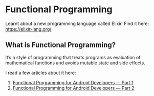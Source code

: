 
# Functional Programming

Learnt about a new programming language called Elixir. Find it here:
https://elixir-lang.org/

## What is Functional Programming?

It’s a style of programming that treats programs as evaluation of mathematical functions and avoids mutable state and side effects.

I read a few articles about it here:

1. [Functional Programming for Android Developers — Part 1](https://www.freecodecamp.org/news/functional-programming-for-android-developers-part-1-a58d40d6e742/)
2. [Functional Programming for Android Developers — Part 2](https://medium.com/free-code-camp/functional-programming-for-android-developers-part-2-5c0834669d1a)
